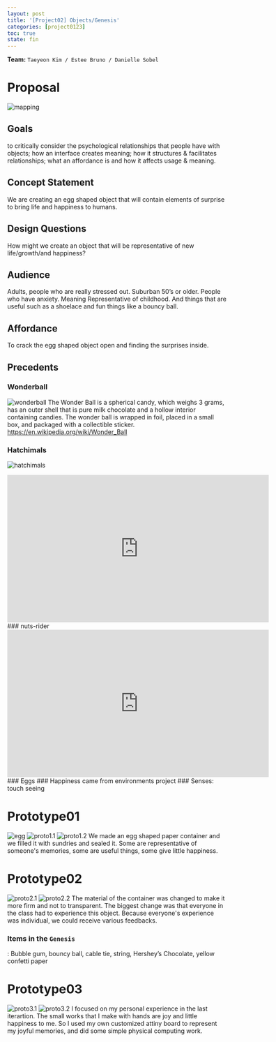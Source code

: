 ```yaml
---
layout: post
title: '[Project02] Objects/Genesis'
categories: [project0123]
toc: true
state: fin
---
```

**Team:** `Taeyeon Kim / Estee Bruno / Danielle Sobel`
# Proposal
![mapping](/sp17-ms2/assets/img/project_obj/proposal_map.jpg)
## Goals
to critically consider the psychological relationships that people have with objects; how an interface creates meaning; how it structures & facilitates relationships; what an affordance is and how it affects usage & meaning.
## Concept Statement
We are creating an egg shaped object that will contain elements of surprise to bring life and happiness to humans.
## Design Questions
How might we create an object that will be representative of new life/growth/and happiness?
## Audience
Adults, people who are really stressed out. Suburban 50’s or older. People who have anxiety.
Meaning Representative of childhood. And things that are useful such as a shoelace and fun things like a bouncy ball.
## Affordance
To crack the egg shaped object open and finding the surprises inside.
## Precedents
### Wonderball
![wonderball](https://cmga360buzzworthy.files.wordpress.com/2016/02/wonderball2.png?w=640)
The Wonder Ball is a spherical candy, which weighs 3 grams, has an outer shell that is pure milk chocolate and a hollow interior containing candies. The wonder ball is wrapped in foil, placed in a small box, and packaged with a collectible sticker.
<https://en.wikipedia.org/wiki/Wonder_Ball>
### Hatchimals 
![hatchimals](https://shawglobalnews.files.wordpress.com/2016/11/hatchimal1.jpg?quality=70&strip=all&w=720&h=480&crop=1)
<iframe width="600" height="338" src="https://www.youtube.com/embed/8RhghKab3Rs?rel=0" frameborder="0" allowfullscreen></iframe>
<http://www.hatchimals.com/>
### nuts-rider
<iframe src="https://player.vimeo.com/video/95189051" width="600" height="338" frameborder="0" webkitallowfullscreen mozallowfullscreen allowfullscreen></iframe>
<http://everyware.kr/home/?portfolio=nuts-rider>
### Eggs
### Happiness came from environments project
### Senses: touch seeing

# Prototype01
![egg](/sp17-ms2/assets/img/project_obj/object_egg.jpg)
![proto1.1](/sp17-ms2/assets/img/project_obj/proto01_1.jpg)
![proto1.2](/sp17-ms2/assets/img/project_obj/proto01_2.jpg)
We made an egg shaped paper container and we filled it with sundries and sealed it. Some are representative of someone's memories, some are useful things, some give little happiness.

# Prototype02
![proto2.1](/sp17-ms2/assets/img/project_obj/proto02_1.jpg)
![proto2.2](/sp17-ms2/assets/img/project_obj/proto02_2.jpg)
The material of the container was changed to make it more firm and not to transparent.
The biggest change was that everyone in the class had to experience this object. Because everyone's experience was individual, we could receive various feedbacks.
### Items in the `Genesis`
: Bubble gum, bouncy ball, cable tie, string, Hershey’s Chocolate, yellow confetti paper

# Prototype03
![proto3.1](/sp17-ms2/assets/img/project_obj/proto03_1.jpg)
![proto3.2](/sp17-ms2/assets/img/project_obj/proto03_2.jpg)
I focused on my personal experience in the last iterartion. The small works that I make with hands are joy and little happiness to me.
So I used my own customized attiny board to represent my joyful memories, and did some simple physical computing work.


